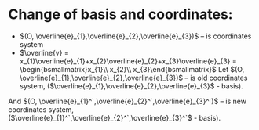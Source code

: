 # Change of basis and coordinates:

- $(O, \overline{e}_{1},\overline{e}_{2},\overline{e}_{3})$ – is coordinates system
- $\overline{v} = x_{1}\overline{e}_{1}+x_{2}\overline{e}_{2}+x_{3}\overline{e}_{3} = \begin{bsmallmatrix}x_{1}\\ x_{2}\\ x_{3}\end{bsmallmatrix}$
Let $(O, \overline{e}_{1},\overline{e}_{2},\overline{e}_{3})$ – is old coordinates system, ($\overline{e}_{1},\overline{e}_{2},\overline{e}_{3}$ - basis).

And $(O, \overline{e}_{1}^`,\overline{e}_{2}^`,\overline{e}_{3}^`)$ – is new coordinates system, ($\overline{e}_{1}^`,\overline{e}_{2}^`,\overline{e}_{3}^`$ - basis).